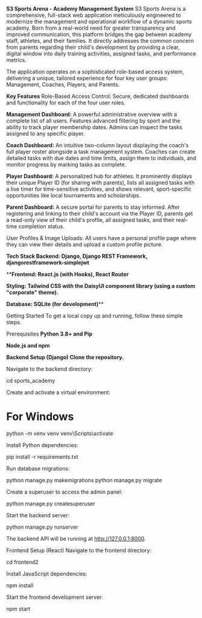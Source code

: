 **S3 Sports Arena - Academy Management System**
S3 Sports Arena is a comprehensive, full-stack web application meticulously engineered to modernize the management and operational workflow of a dynamic sports academy. Born from a real-world need for greater transparency and improved communication, this platform bridges the gap between academy staff, athletes, and their families. It directly addresses the common concern from parents regarding their child's development by providing a clear, digital window into daily training activities, assigned tasks, and performance metrics.

The application operates on a sophisticated role-based access system, delivering a unique, tailored experience for four key user groups: Management, Coaches, Players, and Parents.

**Key Features**
Role-Based Access Control: Secure, dedicated dashboards and functionality for each of the four user roles.

**Management Dashboard:** A powerful administrative overview with a complete list of all users. Features advanced filtering by sport and the ability to track player membership dates. Admins can inspect the tasks assigned to any specific player.

**Coach Dashboard:** An intuitive two-column layout displaying the coach's full player roster alongside a task management system. Coaches can create detailed tasks with due dates and time limits, assign them to individuals, and monitor progress by marking tasks as complete.

**Player Dashboard:** A personalized hub for athletes. It prominently displays their unique Player ID (for sharing with parents), lists all assigned tasks with a live timer for time-sensitive activities, and shows relevant, sport-specific opportunities like local tournaments and scholarships.

**Parent Dashboard:** A secure portal for parents to stay informed. After registering and linking to their child's account via the Player ID, parents get a read-only view of their child's profile, all assigned tasks, and their real-time completion status.

User Profiles & Image Uploads: All users have a personal profile page where they can view their details and upload a custom profile picture.

**Tech Stack
Backend: Django, Django REST Framework, djangorestframework-simplejwt**

****Frontend: React.js (with Hooks), React Router**

**Styling: Tailwind CSS with the DaisyUI component library (using a custom "corporate" theme).**

**Database: SQLite (for development)****

Getting Started
To get a local copy up and running, follow these simple steps.

Prerequisites
**Python 3.8+ and Pip**

**Node.js and npm**

**Backend Setup (Django)
Clone the repository.**

Navigate to the backend directory:

cd sports_academy

Create and activate a virtual environment:

# For Windows
python -m venv venv
venv\Scripts\activate

Install Python dependencies:

pip install -r requirements.txt

Run database migrations:

python manage.py makemigrations
python manage.py migrate

Create a superuser to access the admin panel:

python manage.py createsuperuser

Start the backend server:

python manage.py runserver

The backend API will be running at http://127.0.0.1:8000.

Frontend Setup (React)
Navigate to the frontend directory:

cd frontend2

Install JavaScript dependencies:

npm install

Start the frontend development server:

npm start
